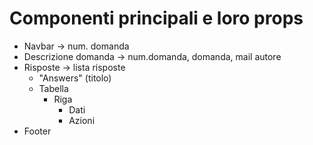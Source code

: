 # Componenti principali e loro props

- Navbar -> num. domanda
- Descrizione domanda -> num.domanda, domanda, mail autore
- Risposte -> lista risposte
  - "Answers" (titolo)
  - Tabella
    - Riga
      - Dati
      - Azioni
- Footer

